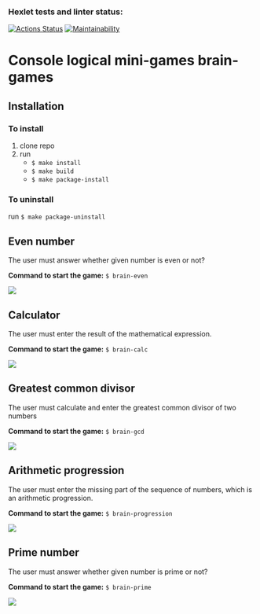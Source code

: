 ### Hexlet tests and linter status:
[![Actions Status](https://github.com/kitXIII/python-project-49/workflows/hexlet-check/badge.svg)](https://github.com/kitXIII/python-project-49/actions)
[![Maintainability](https://api.codeclimate.com/v1/badges/4de0f5c1b05c75e2e302/maintainability)](https://codeclimate.com/github/kitXIII/python-project-49/maintainability)

# Console logical mini-games brain-games

## Installation

### To install

1. clone repo
2. run
    - `$ make install`
    - `$ make build`
    - `$ make package-install`

### To uninstall

 run `$ make package-uninstall`


## Even number

The user must answer whether given number is even or not?


**Command to start the game:**  `$ brain-even`

![](https://kitxiii.github.io/media/gif/even.gif)


## Calculator

The user must enter the result of the mathematical expression.


**Command to start the game:**  `$ brain-calc`

![](https://kitxiii.github.io/media/gif/calc.gif)


## Greatest common divisor

The user must calculate and enter the greatest common divisor of two numbers


**Command to start the game:**  `$ brain-gcd`

![](https://kitxiii.github.io/media/gif/gcd.gif)


## Arithmetic progression

The user must enter the missing part of the sequence of numbers, which is an arithmetic progression.


**Command to start the game:**  `$ brain-progression`

![](https://kitxiii.github.io/media/gif/progression.gif)


## Prime number

The user must answer whether given number is prime or not?


**Command to start the game:**  `$ brain-prime`

![](https://kitxiii.github.io/media/gif/prime.gif)
